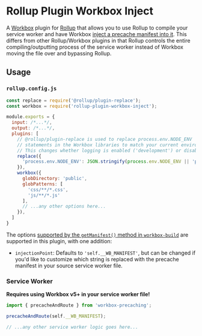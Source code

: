 # Rollup Plugin Workbox Inject

A [Workbox](https://developers.google.com/web/tools/workbox) plugin for
[Rollup](https://rollupjs.org/guide/en/) that allows you to use Rollup to
compile your service worker and have Workbox
[inject a precache manifest into it](https://developers.google.com/web/tools/workbox/guides/precache-files/cli).
This differs from other Rollup/Workbox plugins in that Rollup controls the
entire compiling/outputting process of the service worker instead of Workbox
moving the file over and bypassing Rollup.

## Usage

### `rollup.config.js`

```js
const replace = require('@rollup/plugin-replace');
const workbox = require('rollup-plugin-workbox-inject');

module.exports = {
  input: /*...*/,
  output: /*...*/,
  plugins: [
    // @rollup/plugin-replace is used to replace process.env.NODE_ENV
    // statements in the Workbox libraries to match your current environment.
    // This changes whether logging is enabled ('development') or disabled ('production').
    replace({
      'process.env.NODE_ENV': JSON.stringify(process.env.NODE_ENV || 'production'),
    }),
    workbox({
      globDirectory: 'public',
      globPatterns: [
        'css/**/*.css',
        'js/**/*.js'
      ],
      // ...any other options here...
    }),
  ]
}
```

The options
[supported by the `getManifest()` method in `workbox-build`](https://developers.google.com/web/tools/workbox/reference-docs/latest/module-workbox-build#.getManifest)
are supported in this plugin, with one addition:

- `injectionPoint`: Defaults to `'self.__WB_MANIFEST'`, but can be changed if
  you'd like to customize which string is replaced with the precache manifest in
  your source service worker file.

### Service Worker

**Requires using Workbox v5+ in your service worker file!**

```js
import { precacheAndRoute } from 'workbox-precaching';

precacheAndRoute(self.__WB_MANIFEST);

// ...any other service worker logic goes here...
```
